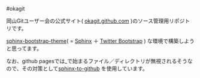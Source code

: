 #okagit

岡山Gitユーザー会の公式サイト( [okagit.github.com](http://okagit.github.com) )のソース管理用リポジトリです。  

 [sphinx-bootstrap-theme](https://github.com/ryan-roemer/sphinx-bootstrap-theme)( = [Sphinx](http://sphinx.pocoo.org/) ＋ [Twitter Bootstrap](https://github.com/twitter/bootstrap) ) な環境で構築しようと思ってます。

なお、github pagesでは_で始まるファイル／ディレクトリが無視されるそうなので、その対策として[sphinx-to-github]( https://github.com/michaeljones/sphinx-to-github ) を使用しています。
